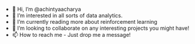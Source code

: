 - 👋 Hi, I’m @achintyaacharya
- 👀 I’m interested in all sorts of data analytics.
- 🌱 I’m currently reading more about reinforcement learning
- 💞️ I’m looking to collaborate on any interesting projects you might have!
- 📫 How to reach me - Just drop me a message!

<!---
achintyaacharya/achintyaacharya is a ✨ special ✨ repository because its `README.md` (this file) appears on your GitHub profile.
You can click the Preview link to take a look at your changes.
--->
